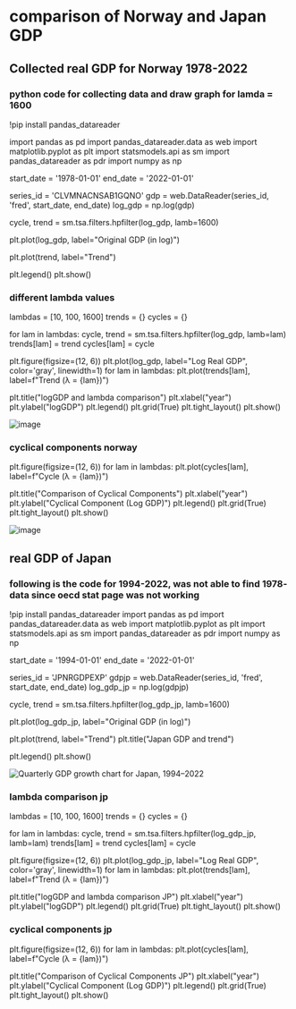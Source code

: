 # comparison of Norway and Japan GDP
## Collected real GDP for Norway 1978-2022
### python code for collecting data and draw graph for lamda = 1600

!pip install pandas_datareader

import pandas as pd
import pandas_datareader.data as web
import matplotlib.pyplot as plt
import statsmodels.api as sm
import pandas_datareader as pdr
import numpy as np

start_date = '1978-01-01'
end_date = '2022-01-01'

series_id = 'CLVMNACNSAB1GQNO'
gdp = web.DataReader(series_id, 'fred', start_date, end_date)
log_gdp = np.log(gdp)

cycle, trend = sm.tsa.filters.hpfilter(log_gdp, lamb=1600)

plt.plot(log_gdp, label="Original GDP (in log)")

plt.plot(trend, label="Trend")

plt.legend()
plt.show()

### different lambda values
lambdas = [10, 100, 1600]
trends = {}
cycles = {}

for lam in lambdas:
    cycle, trend = sm.tsa.filters.hpfilter(log_gdp, lamb=lam)
    trends[lam] = trend
    cycles[lam] = cycle

plt.figure(figsize=(12, 6))
plt.plot(log_gdp, label="Log Real GDP", color='gray', linewidth=1)
for lam in lambdas:
    plt.plot(trends[lam], label=f"Trend (λ = {lam})")
    
plt.title("logGDP and lambda comparison")
plt.xlabel("year")
plt.ylabel("logGDP")
plt.legend()
plt.grid(True)
plt.tight_layout()
plt.show()

![image](https://github.com/user-attachments/assets/f426a07f-b972-4a8b-9a4f-dec3aff92213)

### cyclical components norway
plt.figure(figsize=(12, 6))
for lam in lambdas:
    plt.plot(cycles[lam], label=f"Cycle (λ = {lam})")

plt.title("Comparison of Cyclical Components")
plt.xlabel("year")
plt.ylabel("Cyclical Component (Log GDP)")
plt.legend()
plt.grid(True)
plt.tight_layout()
plt.show()

![image](https://github.com/user-attachments/assets/62794854-e364-40ac-a63c-fd8c796ebd9a)

## real GDP of Japan
### following is the code for 1994-2022, was not able to find 1978- data since oecd stat page was not working
!pip install pandas_datareader
import pandas as pd
import pandas_datareader.data as web
import matplotlib.pyplot as plt
import statsmodels.api as sm
import pandas_datareader as pdr
import numpy as np

start_date = '1994-01-01'
end_date = '2022-01-01'

series_id = 'JPNRGDPEXP'
gdpjp = web.DataReader(series_id, 'fred', start_date, end_date)
log_gdp_jp = np.log(gdpjp)

cycle, trend = sm.tsa.filters.hpfilter(log_gdp_jp, lamb=1600)

plt.plot(log_gdp_jp, label="Original GDP (in log)")

plt.plot(trend, label="Trend")
plt.title("Japan GDP and trend")

plt.legend()
plt.show()

![Quarterly GDP growth chart for Japan, 1994–2022](\Users\yuiwa\keio-macro\my-macro-project-1/jp_trend_1600.png)

### lambda comparison jp
lambdas = [10, 100, 1600]
trends = {}
cycles = {}

for lam in lambdas:
    cycle, trend = sm.tsa.filters.hpfilter(log_gdp_jp, lamb=lam)
    trends[lam] = trend
    cycles[lam] = cycle

plt.figure(figsize=(12, 6))
plt.plot(log_gdp_jp, label="Log Real GDP", color='gray', linewidth=1)
for lam in lambdas:
    plt.plot(trends[lam], label=f"Trend (λ = {lam})")
    
plt.title("logGDP and lambda comparison JP")
plt.xlabel("year")
plt.ylabel("logGDP")
plt.legend()
plt.grid(True)
plt.tight_layout()
plt.show()


### cyclical components jp
plt.figure(figsize=(12, 6))
for lam in lambdas:
    plt.plot(cycles[lam], label=f"Cycle (λ = {lam})")

plt.title("Comparison of Cyclical Components JP")
plt.xlabel("year")
plt.ylabel("Cyclical Component (Log GDP)")
plt.legend()
plt.grid(True)
plt.tight_layout()
plt.show()